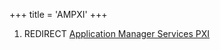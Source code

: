 +++
title = 'AMPXI'
+++

1.  REDIRECT [Application Manager Services
    PXI](Application_Manager_Services_PXI "wikilink")
